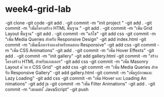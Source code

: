 # week4-grid-lab
-git clone
-git code
-git add .
-git commit -m "init project "
-git add .
-git commit -m "เพิ่มโครงสร้าง HTML พื้นฐาน "
-git add .
-git commit -m "เพิ่ม Grid Layout พื้นฐาน"
-git add .
-git commit -m "แก้ไข"
-git add css
-git commit -m "เพิ่ม Media Queries สําหรับ Responsive Design"
-git add index.html
-git commit -m "เพิ่มเนื้อหาจําลองสําหรับทดสอบ Responsive"
-git add css
-git commit -m "เพิ่ม CSS Animations"
-git add .
-git commit -m "เพิ่ม Hover Effexts"
-git add .
-git commit -m "init gallery"
-git add gallery.html
-git commit -m "สร้างโครงสร้าง HTML สําหรับแกลเลอร"
-git add css
-git commit -m "เพิ่ม Masonry Layout ด ้วย  ย CSS Grid"
-git add css
-git commit -m "เพิ่ม Media Queries สําหรับ Responsive Gallery"
-git add gallery.html
-git commit -m "เพิ่มรูปภาพและ Lazy Loading"
-git add css
-git commit -m "เพิ่ม Hover และ Loading An nimations"
-git add js
-git commit -m "เพิ่ม Filter Animations"
-git add .
-git commit -m "เชอมต่อ ื่ JavaScript"
-git push